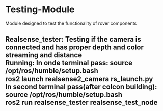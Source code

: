 # Testing-Module
Module designed to test the functionality of rover components<br>

Realsense_tester: Testing if the camera is connected and has proper depth and color streaming and distance<br>
Running: In onde terminal pass: source /opt/ros/humble/setup.bash<br>
				       ros2 launch realsense2_camera rs_launch.py<br>
	 In second terminal pass(after colcon building): source /opt/ros/humble/setup.bash<br>
			                                 ros2 run realsense_tester realsense_test_node<br>
-----------------------------------------------------------------------------------------------------------
